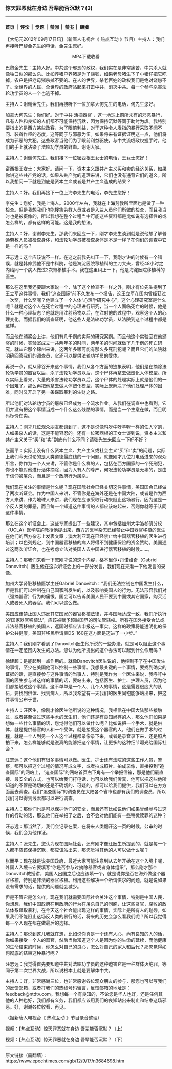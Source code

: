 ### 惊天罪恶就在身边 吾辈能否沉默？(3)

---

#### [首页](../../../..?n3684698) &nbsp;|&nbsp; [评论](../../../../../epoch-comment?n3684698) &nbsp;|&nbsp; [专题](../../../../../epoch-special?n3684698) &nbsp;|&nbsp; [禁闻](../../../../../epoch-news?n3684698) &nbsp;|&nbsp; [禁书](../../../../../books?n3684698) &nbsp;|&nbsp; [翻墙](https://github.com/gfw-breaker/nogfw/blob/master/README.md?n3684698)


<div class="post_content" id="artbody" itemprop="articleBody">
 <!-- article content begin -->
 <p>
  【大纪元2012年09月17日讯】（新唐人电视台《
  <ok href="https://www.epochtimes.com/gb/tag/%E7%83%AD%E7%82%B9%E4%BA%92%E5%8A%A8.html">
   热点互动
  </ok>
  》节目）主持人：我们再接听巴黎金先生的电话，金先生您好。
 </p>
 <p>
  <center>
   <ok href="http://inews3.ntdtv.com/data/media/2012/9-15/RDHD-LIVE-823_09-14-2012_P651160.mp4">
    MP4下载收看
   </ok>
  </center>
 </p>
 <p>
  巴黎金先生：主持人好。中共这个邪恶的政权，我们实在是非常痛苦，中共杀人就像牲口似的那么杀。比如养猪户养猪是为了赚钱，如果老母猪生下了小猪仔把它吃掉，农户是把老母猪杀掉不要的。在人的世界，杀老百姓的政权我们是绝对饶恕不了。全世界的人民、全世界的政府站起来打击中共，消灭中共。每一个参与杀害法轮功学员的人一个也逃不掉。
 </p>
 <p>
  主持人：谢谢金先生。我们再接听下一位加拿大何先生的电话，何先生您好。
 </p>
 <p>
  加拿大何先生：你们好。对于中共
  <ok href="https://www.epochtimes.com/gb/tag/%E6%B4%BB%E6%91%98%E5%99%A8%E5%AE%98.html">
   活摘器官
  </ok>
  ，这一地球上前所未有的邪恶暴行，凡有人性和良知的人们都不可能保持沉默，因为保持沉默等同于助纣为虐。我特别要指出的是西方某些政客，为了眼前利益，对于这种令人发指的暴行采取不闻不问、装聋作哑的态度，这等同于与邪恶为伍。如果将来有证据证明这一点，他们将成为邪恶的共犯。这些政客当他们为了眼前利益驱使，与中共流氓政权握手时，他们的手上就沾染了法轮功学员的鲜血。谢谢大家。
 </p>
 <p>
  主持人：谢谢何先生。我们接下一位密西根王女士的电话，王女士您好！
 </p>
 <p>
  密西根王女士：大家好。请问一下，资本主义跟共产主义买和卖的经济关系，如果你讲这些共产党的话，如果从共产党的道理来讲，它们也没有违背它们的道义。所以我想问一下就是到底是资本主义或者是共产主义造成的结果？
 </p>
 <p>
  主持人：好。我们再接下一位上海李先生的电话，李先生您好！
 </p>
 <p>
  李先生：您好，我是上海人。2000年左右，我就在上海劳教所里面也是做了一种检查。但是我想我们也能搜集劳教人员或者是入监人员他们所做的检查，而且我当时也是被摄像的，所以我想在整个过程当中可能这些资料都是比如说有选择性的或怎么样的，都有这样的可能。这是我的想法。
 </p>
 <p>
  主持人：好，谢谢李先生。那我们来回应一下，刚才李先生谈到就是说他想了解普通劳教人员被检查身体，和法轮功学员被检查身体是不是一样？在你们的调查中它是一样的吗？
 </p>
 <p>
  汪志远：这个应该说不一样。在这之前我先纠正一下，我刚才讲的时候有一个错误，就是韩修武他不是中科院，他是海淀医院移植科的主刀大夫，曾经48小时之内给同一个病人做过2次肾移植手术。我在这里纠正一下，他是海淀医院移植科的医生。
 </p>
 <p>
  那么在这里我还要跟大家说一个，除了这个检查不一样之外，刚才有位先生提到了王立军这件事情，我们“追查国际”前不久发布一个报告，这王立军在国内曾经获过一次奖，什么奖呢？他建立了一个人体“心理学研究中心”，这个心理研究室是什么呢？就是对这个人在死亡过程中的心理进行研究，当一个人面临死亡的时候，他是什么一种心理状态？他就是用注射药物以后，在注射他的过程中，观察这个人的心理变化。而据我们的调查证明，他这些人是法轮功学员，从法院到这个过程中都是这样。
 </p>
 <p>
  而且他在颁奖会上讲，他们有几千例的实际的研究案例。而且他这个实验室在他颁奖的时候，实验室成立一共两年多的时间，两年多的时间就做了几千例的死亡研究。就从它那个锦州来讲，这两年多哪可能有那么多死刑犯呢？而且它们的法院就明确回答我们的调查员，它还可以提供法轮功学员的受体。
 </p>
 <p>
  再说一点，就从薄谷开来这个事情，我们从各个方面的迹象表明，他们是在摘除法轮功学员的器官以后，杀了法轮功学员以后，这个尸体再拿去做塑化人体模型。所以实际上看来，大量的杀害法轮功学员以后，这个尸体的处理实际上就是他们的一个困难了。那么再把他拿去做人体塑化模型，实际上既解决了他们处理尸体的困难，同时又开启了另一条谋取暴利的生财之路。
 </p>
 <p>
  所以他们对法轮功学员的屠杀已经成为一个流水作业。从我们在调查中也看到，它们并没有把这个事情当成一个什么这么残酷的事情，而是当一个生意在做，而且明码标价在卖。
 </p>
 <p>
  主持人：刚才几位观众朋友都谈到了，这不是说像鸡呀牛呀羊呀一样的任人宰割，人如果杀人的话，这是不能容忍的。还有一位密西根的王女士谈到说，资本主义和共产主义关于“买”和“卖”到底有什么不同？请张先生来回应一下好不好？
 </p>
 <p>
  张而平：实际上没有什么资本主义、共产主义或社会主义“买”和“卖”的问题，实际上我们今天讨论的是人类道德最底线的一个问题。就像刚才几位打电话进来的观众所言，你作为一个人来讲，不管你是什么样的人，包括在西方国家的一个死刑犯，你也不能对他进行活体摘除，因为人有人的尊严，何况法轮功学员是无辜的，是由于信仰被屠杀，而且是一个政府行为屠杀。
 </p>
 <p>
  我们现在关注的事情是什么呢？现在国际社会已经关切这件事情，美国国会已经做了两次听证会。作为中国人来讲，不管你是在海外还是在中国大陆，或者是作为西方人来讲、作为地球人来讲，我们现在应该采取行动来阻止这场暴行，因为这是一个反人类的罪恶，而且每一个知道这件事情的人都应该站起来，否则你就等于认同这件事情。
 </p>
 <p>
  那么在这个听证会上，这些专家提出了一些建议，其中包括加州大学洛杉矶分校（UCLA）医学院的教授他提出来，西方的医学杂志已经禁止中国器官移植的医生在他们的西方杂志上发表文章；澳大利亚现在已经禁止给中国器官移植的医生进行培训；以色列规定，到中国器官移植的病人将得不到健康保险的资金赞助。美国通过这两次听证会，也在考虑立法对美国人去中国进行器官移植的时候……。
 </p>
 <p>
  主持人：那我们来看一下您刚才说的这个内容，格本里尔•丹诺维奇（Gabriel Danovitch）医生他在这次听证会上的一部分发言，我们现在来看一下他发言的录像。
 </p>
 <p>
  加州大学肾脏移植医学主任Gabriel Danovitch：“我们无法控制在中国发生什么，但是我们可以控制在自己国家所发生的，以及影响美国人的行为。无法形容我们对（强摘器官）行为的痛恨。国会可以告诉美国人民不要到中国或其它国家，购买活人或者死人的器官。我们可以这么做。
 </p>
 <p>
  美国应该禁止国人违反其它国家的器官移植法律，并与国际达成一致，我们所执行的‘国家器官移植法’，应该被赋予超越国界的司法管辖权。所有在国外接受合法或非法器官移植的美国人，返国时都应该申报这一事实。这样的政策将能透明化的保护公共健康，美国非移民申请表DS-160在这方面是迈进了一小步。”
 </p>
 <p>
  主持人：我们刚才看到了Danovitch医生他所说的一些办法，就是可以阻止这个事情在一定范围内发生的办法。您认为他所提出的这个办法可以起到什么作用吗？
 </p>
 <p>
  徐建超：是能起到一点作用的。就像Danovitch医生说的，他控制不了在中国发生的事情，至少在美国他可以控制一些事情。我想最关键的一个事情，要找到确实的证据的话，是直接参与这件事情的当事人，特别是我作为一个医生来说，我呼吁中国的医生参与过这样的事情的话，要站出来，包括医生、护士、护理人员，因为他们都接触过这个事情。这不单单是一个人、几个人的事情，这是需要很庞大的队伍，要找到供体、找到病人，所以我希望有一天我们的医生同袍能够站出来，把这件事情公布于世。
 </p>
 <p>
  主持人：汪医生，像刚才徐医生他所说的这种情况，我相信在中国大陆那些接触过，或者甚至做过这些手术的医生们，他们还是有良知尚存的人，那么他们如果是想做一些什么事情的话，您觉得他们可以做什么呢？比如说把一个手术，就是供体，就是提供器官的人和一个受体，就是接受这个器官的人，他们在做手术的过程，就是一个人到另一个人这个过程都录像录下来，或者是录音录下来，还是照片拍下来，怎么样能够就是说真的能够把这个事情，让更多的这种细节曝光给国际社会？
 </p>
 <p>
  汪志远：这个他们有很多事情可以做。医生、护士还有法院的这些工作人员，警察，都可以把这个过程的情况写成文字，或者拍成照片、拍成录像，直接投到“追查国际”的网站上，“追查国际”的网站首页右下角有一个举报信箱，那是他们最直接、最安全的方式，也可以给我们打电话，也可以给我们传真，他可以把这些他所知道的不管是确切的还是不确切的、可疑的，都可以给我们提供，我们可以在方方面面去调查。我们“追查国际”的调查员在大陆各个省市也都有我们的调查员，所以我们可以得到线索都可以进行调查。
 </p>
 <p>
  主持人：那你们也是可以保护他们的安全，而且还有比如说他们如果曾经参与过这样的行动的话，那么他们在举报了之后，会不会对他们能有一些稍微赎罪的这种？
 </p>
 <p>
  汪志远：那当然了，我们会记录在案，在将来人类翻开这一页的时候，公审的时候，我们会为他作证。
 </p>
 <p>
  主持人：张先生，您认为现在国际社会，还有刚才像汪医生所提到的，就是每一个人都不应该保持沉默，都应该站出来，那您觉得其他的人可以做什么呢？
 </p>
 <p>
  张而平：现在就是说美国政府，最近大家可能注意到从去年开始在这个入境卡呢，外国人入境卡它要填写“你是否参与过摘除器官或者身体组织”，那么刚才那个Danovitch教授讲，美国人出国之后也应该填一个，就是说你是否在海外做这个器官移植，特别是非法的器官移植。利用这些解决一个所谓供求的问题，就是说如果没有需求的话，提供的问题就会减少。
 </p>
 <p>
  但是不管它是怎么样，现在我们就需要国际社会关注这个事情，特别是中国人民，你想想，我们中国政府在用政府的行为在屠杀自己的同胞，让这些贪官，腐败的政法体系谋取暴利，在今天这个社会能出现这样的事情，实际上是所有人的耻辱，如果我们不能阻止这场反人类的暴行的话，将来的历史会怎么看我们呢？所以我觉得每一个人现在都在做最后的选择。
 </p>
 <p>
  主持人：那说到这儿我就在想，比如说你真是一个还有人心，尚有良知的人的话，你如果接受一个人的器官，然后当你知道这个人是因为你的生命的延续，而他健康的生命结束的时候，你怎么对自己的良心，怎么对自己的家人和后代？那您觉得如何彻底的结束这种暴行呢？
 </p>
 <p>
  汪志远：我觉得首先要知道中共对法轮功学员的这种迫害它是一种群体灭绝罪，等同于第二次世界大战，所以说根本上就是要解体中共。
 </p>
 <p>
  主持人：好，非常感谢三位，也非常感谢各位观众朋友的参与，那您也可以写我们的反馈邮箱，或者打我们的热线号码留言，反馈邮箱的地址是：feedback@ntdtv.com。我想每一个有良知的，不论您是华人也好，还是任何其他的人种也好，我们都有义务，我们都应该用我们的良知站出来制止和结束这场邪恶。好，谢谢各位收看，再见。
 </p>
 <p>
  （据新唐人电视台《
  <ok href="https://www.epochtimes.com/gb/tag/%E7%83%AD%E7%82%B9%E4%BA%92%E5%8A%A8.html">
   热点互动
  </ok>
  》节目录音整理）
 </p>
 <p>
 </p>
 <p>
  视频：【热点互动】惊天罪恶就在身边 吾辈能否沉默？（上）
 </p>
 <p>
 </p>
 <p>
  视频：【热点互动】惊天罪恶就在身边 吾辈能否沉默？（下）
 </p>
 <!-- article content end -->
 <div id="below_article_ad">
 </div>
</div>


---

原文链接（需翻墙）：https://www.epochtimes.com/gb/12/9/17/n3684698.htm